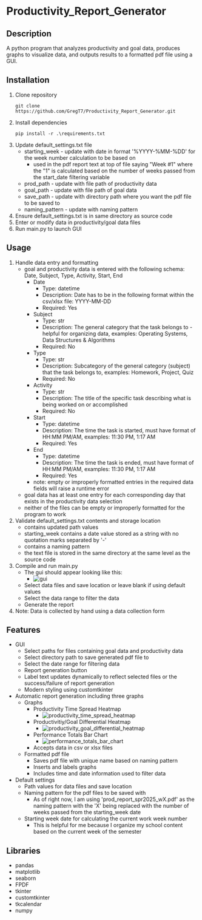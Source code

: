 # Productivity_Report_Generator

## Description
A python program that analyzes productivity and goal data, produces graphs to visualize data, and outputs results to a formatted pdf file using a GUI.

## Installation
1. Clone repository
   ```
   git clone https://github.com/GregT7/Productivity_Report_Generator.git
   ```
2. Install dependencies
   ```
   pip install -r .\requirements.txt
   ```
3. Update default_settings.txt file
   * starting_week - update with date in format '%YYYY-%MM-%DD' for the week number calculation to be based on
      * used in the pdf report text at top of file saying "Week #1" where the "1" is calculated based on the number of weeks passed from the start_date filtering variable
    * prod_path - update with file path of productivity data
    * goal_path - update with file path of goal data
    * save_path - update with directory path where you want the pdf file to be saved to
    * naming_pattern - update with naming pattern
4. Ensure default_settings.txt is in same directory as source code
5. Enter or modify data in productivity/goal data files
6. Run main.py to launch GUI

## Usage
1. Handle data entry and formatting
   * goal and productivity data is entered with the following schema: Date, Subject, Type, Activity, Start, End
      * Date
         * Type: datetime
         * Description: Date has to be in the following format within the csv/xlsx file: YYYY-MM-DD
         * Required: Yes
      * Subject
         * Type: str
         * Description: The general category that the task belongs to - helpful for organizing data, examples: Operating Systems, Data Structures & Algorithms
         * Required: No
      * Type
         * Type: str
         * Description: Subcategory of the general category (subject) that the task belongs to, examples: Homework, Project, Quiz
         * Required: No
      * Activity
         * Type: str
         * Description: The title of the specific task describing what is being worked on or accomplished
         * Required: No
      * Start
         * Type: datetime
         * Description: The time the task is started, must have format of HH:MM PM/AM, examples: 11:30 PM, 1:17 AM
         * Required: Yes 
      * End
         * Type: datetime
         * Description: The time the task is ended, must have format of HH:MM PM/AM, examples: 11:30 PM, 1:17 AM
         * Required: Yes 
      * note: empty or improperly formatted entries in the required data fields will raise a runtime error
   * goal data has at least one entry for each corresponding day that exists in the productivity data selection
   * neither of the files can be empty or improperly formatted for the program to work
2. Validate default_settings.txt contents and storage location
   * contains updated path values
   * starting_week contains a date value stored as a string with no quotation marks separated by '-'
   * contains a naming pattern
   * the text file is stored in the same directory at the same level as the source code
3. Compile and run main.py
   * The gui should appear looking like this:
      * ![gui](https://github.com/user-attachments/assets/d95c0474-c5f6-4bd4-a58c-fd63b2743492)
   * Select data files and save location or leave blank if using default values
   * Select the data range to filter the data
   * Generate the report
4. Note: Data is collected by hand using a data collection form
## Features
 * GUI
   * Select paths for files containing goal data and productivity data
   * Select directory path to save generated pdf file to
   * Select the date range for filtering data
   * Report generation button
   * Label text updates dynamically to reflect selected files or the success/failure of report generation
   * Modern styling using customtkinter
 * Automatic report generation including three graphs
   * Graphs
     * Productivity Time Spread Heatmap
       * ![productivity_time_spread_heatmap](https://github.com/user-attachments/assets/945a183a-61fa-4afb-9578-a7e630fb39fc)
     * Productivitiy/Goal Differential Heatmap
       * ![productivity_goal_differential_heatmap](https://github.com/user-attachments/assets/41d957b3-6893-41c4-bc48-431370d77464)
     * Performance Totals Bar Chart
       * ![performance_totals_bar_chart](https://github.com/user-attachments/assets/2327df9a-9549-4fb6-b0a7-5475ed496e86)
     * Accepts data in csv or xlsx files
   * Formatted pdf file
     * Saves pdf file with unique name based on naming pattern
     * Inserts and labels graphs
     * Includes time and date information used to filter data
 * Default settings
     * Path values for data files and save location
     * Naming pattern for the pdf files to be saved with
       * As of right now, I am using 'prod_report_spr2025_wX.pdf' as the naming pattern with the 'X' being replaced with the number of weeks passed from the starting_week date
     * Starting week date for calculating the current work week number
       * This is helpful for me because I organize my school content based on the current week of the semester

## Libraries
 - pandas
 - matplotlib
 - seaborn
 - FPDF
 - tkinter
 - customtkinter
 - tkcalendar
 - numpy
